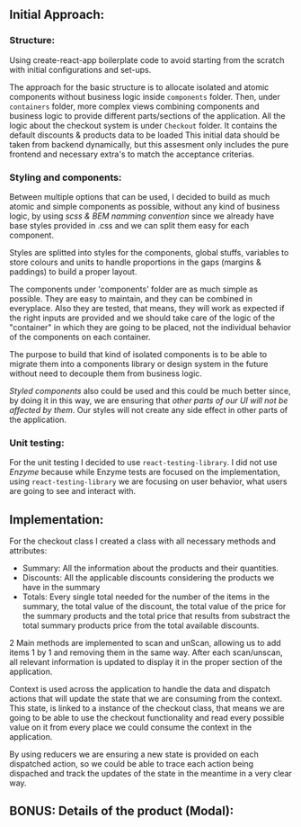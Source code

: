 ## Initial Approach:

### Structure:
Using create-react-app boilerplate code to avoid starting from the scratch with initial configurations and set-ups.

The approach for the basic structure is to allocate isolated and atomic components without business logic inside `components` folder.
Then, under `containers` folder, more complex views combining components and business logic to provide different parts/sections of the application.
All the logic about the checkout system is under `Checkout` folder. It contains the default discounts & products data to be loaded
This initial data should be taken from backend dynamically, but this assesment only includes the pure frontend and necessary extra's to match the acceptance criterias.

### Styling and components:

Between multiple options that can be used, I decided to build as much atomic and simple components as possible, without any kind of business logic, by using _scss & BEM namming convention_ since we already have base styles provided in .css and we can split them easy for each component.

Styles are splitted into styles for the components, global stuffs, variables to store colours and units to handle proportions in the gaps (margins & paddings) to build a proper layout.

The components under 'components' folder are as much simple as possible. They are easy to maintain, and they can be combined in everyplace.
Also they are tested, that means, they will work as expected if the right inputs are provided and we should take care of the logic of the "container" in which they are going to be placed, not the individual behavior of the components on each container.

The purpose to build that kind of isolated components is to be able to migrate them into a components library or design system in the future without need to decouple them from business logic.

_Styled components_ also could be used and this could be much better since, by doing it in this way, we are ensuring that _other parts of our UI will not be affected by them_. Our styles will not create any side effect in other parts of the application.

### Unit testing:

For the unit testing I decided to use `react-testing-library`. I did not use _Enzyme_ because while Enzyme tests are focused on the implementation, using `react-testing-library` we are focusing on user behavior, what users are going to see and interact with.

## Implementation:

For the checkout class I created a class with all necessary methods and attributes:

- Summary: All the information about the products and their quantities.
- Discounts: All the applicable discounts considering the products we have in the summary
- Totals: Every single total needed for the number of the items in the summary, the total value of the discount, the total value of the price for the summary products and the total price that results from substract the total summary products price from the total available discounts.

2 Main methods are implemented to scan and unScan, allowing us to add items 1 by 1 and removing them in the same way. After each scan/unscan, all relevant information is updated to display it in the proper section of the application.

Context is used across the application to handle the data and dispatch actions that will update the state that we are consuming from the context. This state, is linked to a instance of the checkout class, that means we are going to be able to use the checkout functionality and read every possible value on it from every place we could consume the context in the application.

By using reducers we are ensuring a new state is provided on each dispatched action, so we could be able to trace each action being dispached and track the updates of the state in the meantime in a very clear way.

## BONUS: Details of the product (Modal):
